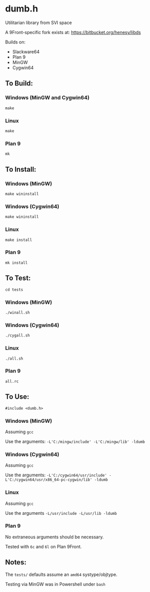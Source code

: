 # dumb.h
Utilitarian library from SVI space

A 9Front-specific fork exists at: https://bitbucket.org/henesy/libds

Builds on:

* Slackware64
* Plan 9
* MinGW
* Cygwin64

## To Build:

### Windows (MinGW and Cygwin64)
`make`

### Linux
`make`

### Plan 9
`mk`

## To Install:

### Windows (MinGW)
`make wininstall`

### Windows (Cygwin64)
`make wininstall`

### Linux
`make install`

### Plan 9
`mk install`

## To Test:

`cd tests`

### Windows (MinGW)
`./winall.sh`

### Windows (Cygwin64)
`./cygall.sh`

### Linux
`./all.sh`

### Plan 9
`all.rc`

## To Use:

`#include <dumb.h>`

### Windows (MinGW)
Assuming `gcc`

Use the arguments: `-L'C:/mingw/include' -L'C:/mingw/lib' -ldumb`

### Windows (Cygwin64)
Assuming `gcc`

Use the arguments: `-L'C:/cygwin64/usr/include' -L'C:/cygwin64/usr/x86_64-pc-cygwin/lib' -ldumb`

### Linux
Assuming `gcc`

Use the arguments `-L/usr/include -L/usr/lib -ldumb`

### Plan 9
No extraneous arguments should be necessary.

Tested with `6c` and `6l` on Plan 9Front.

## Notes:

The `tests/` defaults assume an `amd64` systype/objtype.

Testing via MinGW was in Powershell under `bash`
